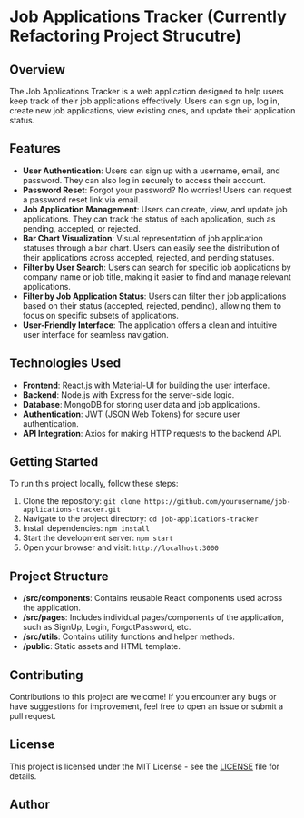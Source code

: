 # Job Applications Tracker (Currently Refactoring Project Strucutre)

## Overview

The Job Applications Tracker is a web application designed to help users keep track of their job applications effectively. Users can sign up, log in, create new job applications, view existing ones, and update their application status.

## Features

- **User Authentication**: Users can sign up with a username, email, and password. They can also log in securely to access their account.
- **Password Reset**: Forgot your password? No worries! Users can request a password reset link via email.
- **Job Application Management**: Users can create, view, and update job applications. They can track the status of each application, such as pending, accepted, or rejected.
- **Bar Chart Visualization**: Visual representation of job application statuses through a bar chart. Users can easily see the distribution of their applications across accepted, rejected, and pending statuses.
- **Filter by User Search**: Users can search for specific job applications by company name or job title, making it easier to find and manage relevant applications.
- **Filter by Job Application Status**: Users can filter their job applications based on their status (accepted, rejected, pending), allowing them to focus on specific subsets of applications.
- **User-Friendly Interface**: The application offers a clean and intuitive user interface for seamless navigation.

## Technologies Used

- **Frontend**: React.js with Material-UI for building the user interface.
- **Backend**: Node.js with Express for the server-side logic.
- **Database**: MongoDB for storing user data and job applications.
- **Authentication**: JWT (JSON Web Tokens) for secure user authentication.
- **API Integration**: Axios for making HTTP requests to the backend API.

## Getting Started

To run this project locally, follow these steps:

1. Clone the repository: `git clone https://github.com/yourusername/job-applications-tracker.git`
2. Navigate to the project directory: `cd job-applications-tracker`
3. Install dependencies: `npm install`
4. Start the development server: `npm start`
5. Open your browser and visit: `http://localhost:3000`

## Project Structure

- **/src/components**: Contains reusable React components used across the application.
- **/src/pages**: Includes individual pages/components of the application, such as SignUp, Login, ForgotPassword, etc.
- **/src/utils**: Contains utility functions and helper methods.
- **/public**: Static assets and HTML template.

## Contributing

Contributions to this project are welcome! If you encounter any bugs or have suggestions for improvement, feel free to open an issue or submit a pull request.

## License

This project is licensed under the MIT License - see the [LICENSE](LICENSE) file for details.

## Author
